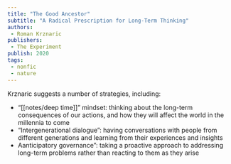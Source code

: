 ```yaml
---
title: "The Good Ancestor"
subtitle: "A Radical Prescription for Long-Term Thinking"
authors: 
 - Roman Krznaric
publishers:
 - The Experiment
publish: 2020
tags:
 - nonfic
 - nature
---
```


Krznaric suggests a number of strategies, including:  
  
- “[[notes/deep time]]” mindset: thinking about the long-term consequences of our actions, and how they will affect the world in the millennia to come
- “Intergenerational dialogue”: having conversations with people from different generations and learning from their experiences and insights
- Aanticipatory governance”: taking a proactive approach to addressing long-term problems rather than reacting to them as they arise
